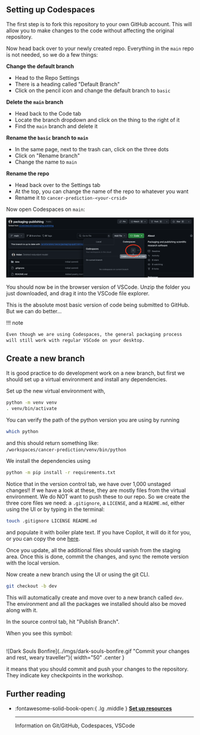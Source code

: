 ## Setting up Codespaces
The first step is to fork this repository to your own GitHub account. This will allow you to make changes to the code without affecting the original repository.

Now head back over to your newly created repo. Everything in the `main` repo is not needed, so we do a few things:

**Change the default branch**

- Head to the Repo Settings
- There is a heading called "Default Branch"
- Click on the pencil icon and change the default branch to `basic`

**Delete the `main` branch**

- Head back to the Code tab
- Locate the branch dropdown and click on the thing to the right of it
- Find the `main` branch and delete it

**Rename the `basic` branch to `main`**

- In the same page, next to the trash can, click on the three dots
- Click on "Rename branch"
- Change the name to `main`

**Rename the repo**

- Head back over to the Settings tab
- At the top, you can change the name of the repo to whatever you want
- Rename it to `cancer-prediction-<your-crsid>`

Now open Codespaces on `main`:

![](imgs/createcodespace.png)

You should now be in the browser version of VSCode. Unzip the folder you just downloaded, and drag it into the VSCode file explorer.

This is the absolute most basic version of code being submitted to GitHub. But we can do better...

!!! note

    Even though we are using Codespaces, the general packaging process will still work with regular VSCode on your desktop.

## Create a new branch
It is good practice to do development work on a new branch, but first we should set up a virtual environment and install any dependencies.

Set up the new virtual environment with,
```bash
python -m venv venv
. venv/bin/activate
``` 

You can verify the path of the python version you are using by running
```bash
which python
```
and this should return something like:\
 `/workspaces/cancer-prediction/venv/bin/python`

We install the dependencies using
```bash
python -m pip install -r requirements.txt
```

Notice that in the version control tab, we have over 1,000 unstaged changes!! If we have a look at these, they are mostly files from the virtual environment. We do NOT want to push these to our repo. So we create the three core files we need: a `.gitignore`, a `LICENSE`, and a `README.md`, either using the UI or by typing in the terminal:

```bash
touch .gitignore LICENSE README.md
```

and populate it with boiler plate text. If you have Copilot, it will do it for you, or you can copy the one [here](https://gist.github.com/rkdan/d082859a7479ba766f7dd32f3925c9ea).

Once you update, all the additional files should vanish from the staging area. Once this is done, commit the changes, and sync the remote version with the local version.

Now create a new branch using the UI or using the git CLI.
```bash
git checkout -b dev
```

This will automatically create and move over to a new branch called `dev`. The environment and all the packages we installed should also be moved along with it.

In the source control tab, hit "Publish Branch".

When you see this symbol:

<br>
![Dark Souls Bonfire](../imgs/dark-souls-bonfire.gif "Commit your changes and rest, weary traveller"){ width="50" .center }
<br>

it means that you should commit and push your changes to the repository. They indicate key checkpoints in the workshop.

## Further reading
<div class="grid cards" markdown>

-   :fontawesome-solid-book-open:{ .lg .middle } [__Set up resources__](resources/references.md#setting-up)

    ---
    Information on Git/GitHub, Codespaces, VSCode

</div>